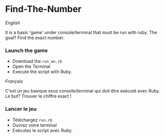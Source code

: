 # Find-The-Number

_English_ 

It is a basic 'game' under console/terminal that must be run with ruby.
The goal? Find the exact number.

### Launch the game

- Download the `run_en.rb` 
- Open the Terminal
- Execute the script with Ruby.

_Français_

C'est un jeu basique sous console/terminal qui doit être exécuté avec Ruby.
Le but? Trouver le chiffre exact !

### Lancer le jeu

- Téléchargez `run.rb`
- Ouvrez votre terminal
- Exécutez le script avec Ruby.
